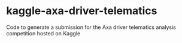 # kaggle-axa-driver-telematics
Code to generate a submission for the Axa driver telematics analysis competition hosted on Kaggle

